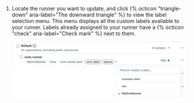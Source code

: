 1. Locate the runner you want to update, and click {% octicon "triangle-down" aria-label="The downward triangle" %} to view the label selection menu. This menu displays all the custom labels available to your runner. Labels already assigned to your runner have a {% octicon "check" aria-label="Check mark" %} next to them.

    ![Change runner label](/assets/images/help/settings/actions-hosted-runner-list-label.png)
